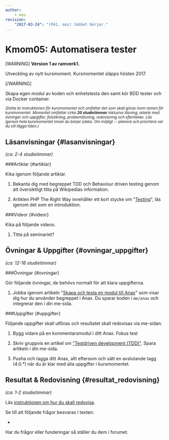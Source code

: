 ```yaml
---
author:
    - mos
revision:
    "2017-03-24": "(PA1, mos) Jobbet börjar."
...
```

Kmom05: Automatisera tester
==================================

[WARNING]
**Version 1 av ramverk1.**

Utveckling av nytt kursmoment. Kursmomentet släpps hösten 2017.

[/WARNING]

Skapa egen modul av koden och enhetstesta den samt kör BDD tester och via Docker container.

<!--stop-->



<small><i>(Detta är instruktionen för kursmomentet och omfattar det som skall göras inom ramen för kursmomentet. Momentet omfattar cirka **20 studietimmar** inklusive läsning, arbete med övningar och uppgifter, felsökning, problemlösning, redovisning och eftertanke. Läs igenom hela kursmomentet innan du börjar jobba. Om möjligt -- planera och prioritera var du vill lägga tiden.)</i></small>



Läsanvisningar  {#lasanvisningar}
---------------------------------

*(ca: 2-4 studietimmar)*



###Artiklar {#artiklar}

Kika igenom följande artiklar.

1. Bekanta dig med begreppet TDD och Behaviour driven testing genom att översiktligt titta på Wikipedias information.

1. Artiklen PHP The Right Way innehåller ett kort stycke om "[Testing](http://www.phptherightway.com/#testing)", läs igenom det som en introduktion.



###Videor {#videor}

Kika på följande videos.

1. Titta på seminariet?



Övningar & Uppgifter  {#ovningar_uppgifter}
-------------------------------------------

*(ca: 12-16 studietimmar)*



###Övningar {#ovningar}

Gör följande övningar, de behövs normalt för att klara uppgifterna.

1. Jobba igenom artikeln "[Skapa och testa en modul till Anax](kunskap/XXX)" som visar dig hur du använder begreppet i Anax. Du sparar koden i `me/anax` och integrerar den i din me-sida.



###Uppgifter {#uppgifter}

Följande uppgifter skall utföras och resultatet skall redovisas via me-sidan.

1. Bygg vidare på en kommentarsmodul i ditt Anax. Fokus test

1. Skriv gruppvis en artikel om ["Testdriven development (TDD)"](uppgift/skriv-artikel-om-tdd). Spara artikeln i din me-sida.

1. Pusha och tagga ditt Anax, allt eftersom och sätt en avslutande tagg (4.0.\*) när du är klar med alla uppgifter i kursmomentet.



Resultat & Redovisning  {#resultat_redovisning}
-----------------------------------------------

*(ca: 1-2 studietimmar)*

Läs [instruktionen om hur du skall redovisa](./../redovisa).

Se till att följande frågor besvaras i texten:

* 

Har du frågor eller funderingar så ställer du dem i forumet.
